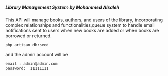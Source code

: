 ##### Library Management System by Mohammed Alsaleh

This API will manage books, authors, and users of the library, incorporating complex relationships and functionalities,queue system to handle email notifications sent to users when new books are added or when books are borrowed or returned.


```bash
php artisan db:seed
```
and the admin account will be 
```bash
email : admin@admin.com
password:  11111111
```

